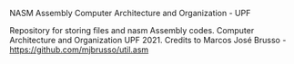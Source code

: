 NASM Assembly Computer Architecture and Organization - UPF

Repository for storing files and nasm Assembly codes. 
Computer Architecture and Organization UPF 2021. 
Credits to Marcos José Brusso - https://github.com/mjbrusso/util.asm
